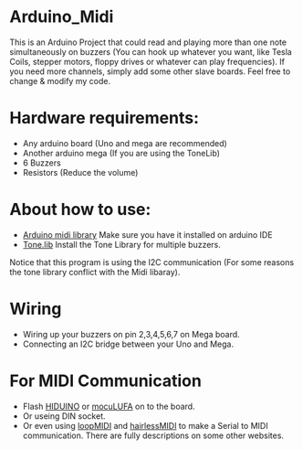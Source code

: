 # Arduino_Midi
This is an Arduino Project that could read and playing more than one note simultaneously on buzzers (You can hook up whatever you want, like Tesla Coils, stepper motors, floppy drives or whatever can play frequencies).
If you need more channels, simply add some other slave boards.
Feel free to change & modify my code.

# Hardware requirements: 
- Any arduino board (Uno and mega are recommended)
- Another arduino mega (If you are using the ToneLib)
- 6 Buzzers
- Resistors (Reduce the volume)

# About how to use:
- [Arduino midi library](https://github.com/FortySevenEffects/arduino_midi_library) Make sure you have it installed on arduino IDE
- [Tone.lib](https://github.com/bhagman/Tone) Install the Tone Library for multiple buzzers.
 
 Notice that this program is using the I2C communication (For some reasons the tone library conflict with the Midi libaray). 
 
 # Wiring 
 - Wiring up your buzzers on pin 2,3,4,5,6,7 on Mega board.
 - Connecting an I2C bridge between your Uno and Mega.

# For MIDI Communication
- Flash [HIDUINO](https://github.com/ddiakopoulos/hiduino) or [mocuLUFA](https://github.com/kuwatay/mocolufa) on to the board. 
- Or useing DIN socket.
- Or even using [loopMIDI](https://www.tobias-erichsen.de/software/loopmidi.html) and [hairlessMIDI](http://projectgus.github.io/hairless-midiserial/) to make a Serial to MIDI communication.
There are fully descriptions on some other websites.
